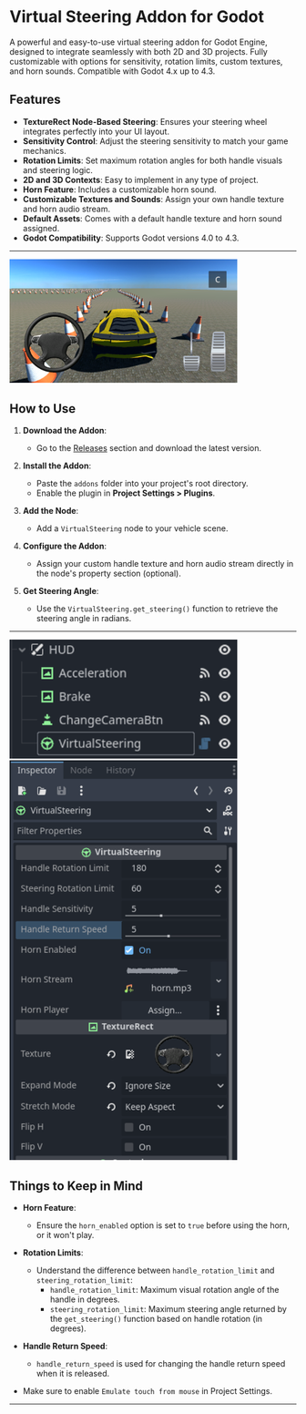 # Virtual Steering Addon for Godot

A powerful and easy-to-use virtual steering addon for Godot Engine, designed to integrate seamlessly with both 2D and 3D projects. Fully customizable with options for sensitivity, rotation limits, custom textures, and horn sounds. Compatible with Godot 4.x up to 4.3.

## Features
- **TextureRect Node-Based Steering**: Ensures your steering wheel integrates perfectly into your UI layout.
- **Sensitivity Control**: Adjust the steering sensitivity to match your game mechanics.
- **Rotation Limits**: Set maximum rotation angles for both handle visuals and steering logic.
- **2D and 3D Contexts**: Easy to implement in any type of project.
- **Horn Feature**: Includes a customizable horn sound.
- **Customizable Textures and Sounds**: Assign your own handle texture and horn audio stream.
- **Default Assets**: Comes with a default handle texture and horn sound assigned.
- **Godot Compatibility**: Supports Godot versions 4.0 to 4.3.

---

<img src="https://github.com/surendra019/virtual-steering-addon-godot/blob/main/Images/handle%20im1.png" width="400">

## How to Use

1. **Download the Addon**:
   - Go to the [Releases](#) section and download the latest version.
   
2. **Install the Addon**:
   - Paste the `addons` folder into your project's root directory.
   - Enable the plugin in **Project Settings > Plugins**.

3. **Add the Node**:
   - Add a `VirtualSteering` node to your vehicle scene.

4. **Configure the Addon**:
   - Assign your custom handle texture and horn audio stream directly in the node's property section (optional).

5. **Get Steering Angle**:
   - Use the `VirtualSteering.get_steering()` function to retrieve the steering angle in radians.

---
<img src="https://github.com/surendra019/virtual-steering-addon-godot/blob/main/Images/handle%20im2.png" width="400">
<img src="https://github.com/surendra019/virtual-steering-addon-godot/blob/main/Images/handle%20im3.png" width="400">

## Things to Keep in Mind

- **Horn Feature**: 
  - Ensure the `horn_enabled` option is set to `true` before using the horn, or it won't play.
  
- **Rotation Limits**:
  - Understand the difference between `handle_rotation_limit` and `steering_rotation_limit`:
    - `handle_rotation_limit`: Maximum visual rotation angle of the handle in degrees.
    - `steering_rotation_limit`: Maximum steering angle returned by the `get_steering()` function based on handle rotation (in degrees).

- **Handle Return Speed**:
  - `handle_return_speed` is used for changing the handle return speed when it is released.

- Make sure to enable `Emulate touch from mouse` in Project Settings.
---
